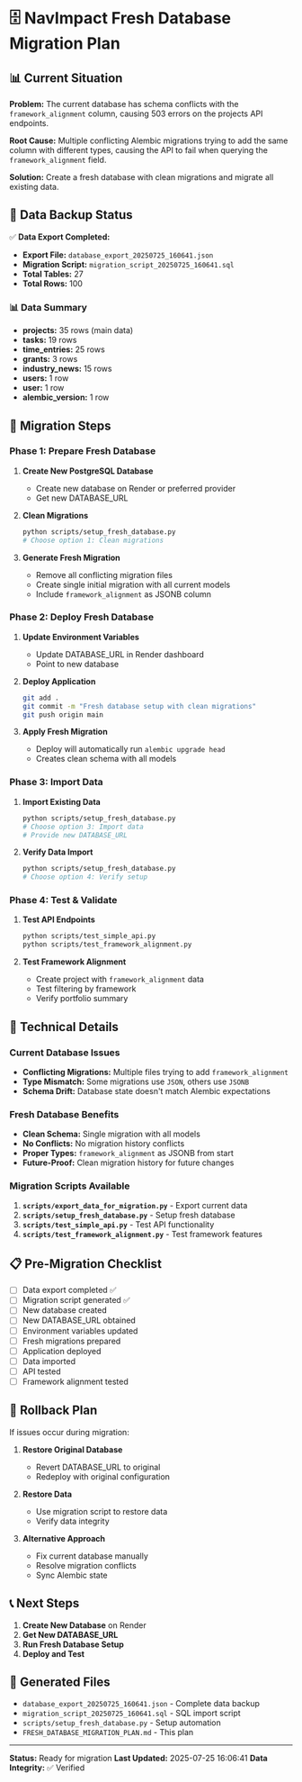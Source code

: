 # 🗄️ NavImpact Fresh Database Migration Plan

## 📊 Current Situation

**Problem:** The current database has schema conflicts with the `framework_alignment` column, causing 503 errors on the projects API endpoints.

**Root Cause:** Multiple conflicting Alembic migrations trying to add the same column with different types, causing the API to fail when querying the `framework_alignment` field.

**Solution:** Create a fresh database with clean migrations and migrate all existing data.

## 📁 Data Backup Status

✅ **Data Export Completed:**
- **Export File:** `database_export_20250725_160641.json`
- **Migration Script:** `migration_script_20250725_160641.sql`
- **Total Tables:** 27
- **Total Rows:** 100

### 📊 Data Summary
- **projects:** 35 rows (main data)
- **tasks:** 19 rows
- **time_entries:** 25 rows
- **grants:** 3 rows
- **industry_news:** 15 rows
- **users:** 1 row
- **user:** 1 row
- **alembic_version:** 1 row

## 🚀 Migration Steps

### Phase 1: Prepare Fresh Database
1. **Create New PostgreSQL Database**
   - Create new database on Render or preferred provider
   - Get new DATABASE_URL

2. **Clean Migrations**
   ```bash
   python scripts/setup_fresh_database.py
   # Choose option 1: Clean migrations
   ```

3. **Generate Fresh Migration**
   - Remove all conflicting migration files
   - Create single initial migration with all current models
   - Include `framework_alignment` as JSONB column

### Phase 2: Deploy Fresh Database
1. **Update Environment Variables**
   - Update DATABASE_URL in Render dashboard
   - Point to new database

2. **Deploy Application**
   ```bash
   git add .
   git commit -m "Fresh database setup with clean migrations"
   git push origin main
   ```

3. **Apply Fresh Migration**
   - Deploy will automatically run `alembic upgrade head`
   - Creates clean schema with all models

### Phase 3: Import Data
1. **Import Existing Data**
   ```bash
   python scripts/setup_fresh_database.py
   # Choose option 3: Import data
   # Provide new DATABASE_URL
   ```

2. **Verify Data Import**
   ```bash
   python scripts/setup_fresh_database.py
   # Choose option 4: Verify setup
   ```

### Phase 4: Test & Validate
1. **Test API Endpoints**
   ```bash
   python scripts/test_simple_api.py
   python scripts/test_framework_alignment.py
   ```

2. **Test Framework Alignment**
   - Create project with `framework_alignment` data
   - Test filtering by framework
   - Verify portfolio summary

## 🔧 Technical Details

### Current Database Issues
- **Conflicting Migrations:** Multiple files trying to add `framework_alignment`
- **Type Mismatch:** Some migrations use `JSON`, others use `JSONB`
- **Schema Drift:** Database state doesn't match Alembic expectations

### Fresh Database Benefits
- **Clean Schema:** Single migration with all models
- **No Conflicts:** No migration history conflicts
- **Proper Types:** `framework_alignment` as JSONB from start
- **Future-Proof:** Clean migration history for future changes

### Migration Scripts Available
1. **`scripts/export_data_for_migration.py`** - Export current data
2. **`scripts/setup_fresh_database.py`** - Setup fresh database
3. **`scripts/test_simple_api.py`** - Test API functionality
4. **`scripts/test_framework_alignment.py`** - Test framework features

## 📋 Pre-Migration Checklist

- [ ] Data export completed ✅
- [ ] Migration script generated ✅
- [ ] New database created
- [ ] New DATABASE_URL obtained
- [ ] Environment variables updated
- [ ] Fresh migrations prepared
- [ ] Application deployed
- [ ] Data imported
- [ ] API tested
- [ ] Framework alignment tested

## 🚨 Rollback Plan

If issues occur during migration:

1. **Restore Original Database**
   - Revert DATABASE_URL to original
   - Redeploy with original configuration

2. **Restore Data**
   - Use migration script to restore data
   - Verify data integrity

3. **Alternative Approach**
   - Fix current database manually
   - Resolve migration conflicts
   - Sync Alembic state

## 📞 Next Steps

1. **Create New Database** on Render
2. **Get New DATABASE_URL**
3. **Run Fresh Database Setup**
4. **Deploy and Test**

## 📁 Generated Files

- `database_export_20250725_160641.json` - Complete data backup
- `migration_script_20250725_160641.sql` - SQL import script
- `scripts/setup_fresh_database.py` - Setup automation
- `FRESH_DATABASE_MIGRATION_PLAN.md` - This plan

---

**Status:** Ready for migration
**Last Updated:** 2025-07-25 16:06:41
**Data Integrity:** ✅ Verified 